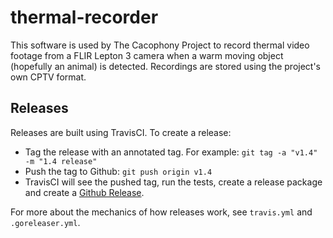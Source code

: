 # thermal-recorder

This software is used by The Cacophony Project to record thermal video
footage from a FLIR Lepton 3 camera when a warm moving object
(hopefully an animal) is detected. Recordings are stored using the
project's own CPTV format.

## Releases

Releases are built using TravisCI. To create a release:

* Tag the release with an annotated tag. For example:
  `git tag -a "v1.4" -m "1.4 release"`
* Push the tag to Github: `git push origin v1.4`
* TravisCI will see the pushed tag, run the tests, create a release
  package and create a
  [Github Release](https://github.com/TheCacophonyProject/thermal-recorder/releases).

For more about the mechanics of how releases work, see `travis.yml`
and `.goreleaser.yml`.
